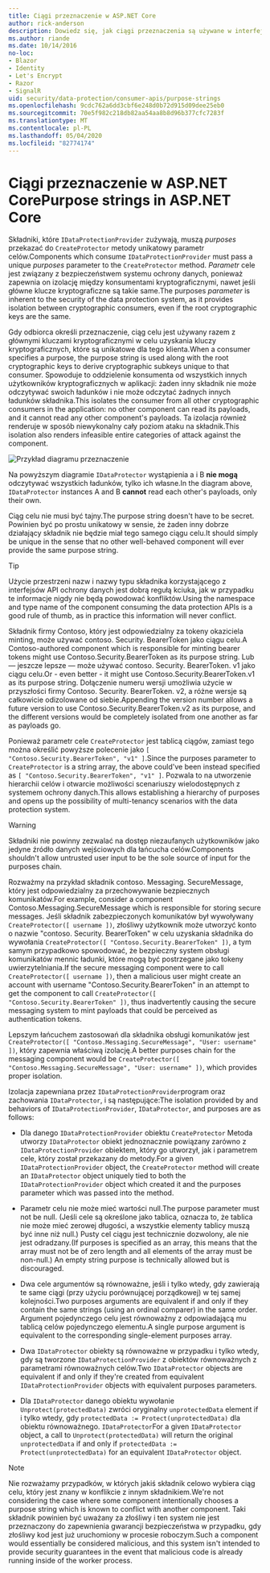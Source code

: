```yaml
---
title: Ciągi przeznaczenie w ASP.NET Core
author: rick-anderson
description: Dowiedz się, jak ciągi przeznaczenia są używane w interfejsach API ochrony danych ASP.NET Core.
ms.author: riande
ms.date: 10/14/2016
no-loc:
- Blazor
- Identity
- Let's Encrypt
- Razor
- SignalR
uid: security/data-protection/consumer-apis/purpose-strings
ms.openlocfilehash: 9cdc762a6dd3cbf6e248d0b72d915d09dee25eb0
ms.sourcegitcommit: 70e5f982c218db82aa54aa8b8d96b377cfc7283f
ms.translationtype: MT
ms.contentlocale: pl-PL
ms.lasthandoff: 05/04/2020
ms.locfileid: "82774174"
---
```

# <a name="purpose-strings-in-aspnet-core"></a><span data-ttu-id="4fd64-103">Ciągi przeznaczenie w ASP.NET Core</span><span class="sxs-lookup"><span data-stu-id="4fd64-103">Purpose strings in ASP.NET Core</span></span>

<a name="data-protection-consumer-apis-purposes"></a>

<span data-ttu-id="4fd64-104">Składniki, które `IDataProtectionProvider` zużywają, muszą *purposes* przekazać do `CreateProtector` metody unikatowy parametr celów.</span><span class="sxs-lookup"><span data-stu-id="4fd64-104">Components which consume `IDataProtectionProvider` must pass a unique *purposes* parameter to the `CreateProtector` method.</span></span> <span data-ttu-id="4fd64-105">*Parametr* cele jest związany z bezpieczeństwem systemu ochrony danych, ponieważ zapewnia on izolację między konsumentami kryptograficznymi, nawet jeśli główne klucze kryptograficzne są takie same.</span><span class="sxs-lookup"><span data-stu-id="4fd64-105">The purposes *parameter* is inherent to the security of the data protection system, as it provides isolation between cryptographic consumers, even if the root cryptographic keys are the same.</span></span>

<span data-ttu-id="4fd64-106">Gdy odbiorca określi przeznaczenie, ciąg celu jest używany razem z głównymi kluczami kryptograficznymi w celu uzyskania kluczy kryptograficznych, które są unikatowe dla tego klienta.</span><span class="sxs-lookup"><span data-stu-id="4fd64-106">When a consumer specifies a purpose, the purpose string is used along with the root cryptographic keys to derive cryptographic subkeys unique to that consumer.</span></span> <span data-ttu-id="4fd64-107">Spowoduje to oddzielenie konsumenta od wszystkich innych użytkowników kryptograficznych w aplikacji: żaden inny składnik nie może odczytywać swoich ładunków i nie może odczytać żadnych innych ładunków składnika.</span><span class="sxs-lookup"><span data-stu-id="4fd64-107">This isolates the consumer from all other cryptographic consumers in the application: no other component can read its payloads, and it cannot read any other component's payloads.</span></span> <span data-ttu-id="4fd64-108">Ta izolacja również renderuje w sposób niewykonalny cały poziom ataku na składnik.</span><span class="sxs-lookup"><span data-stu-id="4fd64-108">This isolation also renders infeasible entire categories of attack against the component.</span></span>

![Przykład diagramu przeznaczenie](purpose-strings/_static/purposes.png)

<span data-ttu-id="4fd64-110">Na powyższym diagramie `IDataProtector` wystąpienia a i B **nie mogą** odczytywać wszystkich ładunków, tylko ich własne.</span><span class="sxs-lookup"><span data-stu-id="4fd64-110">In the diagram above, `IDataProtector` instances A and B **cannot** read each other's payloads, only their own.</span></span>

<span data-ttu-id="4fd64-111">Ciąg celu nie musi być tajny.</span><span class="sxs-lookup"><span data-stu-id="4fd64-111">The purpose string doesn't have to be secret.</span></span> <span data-ttu-id="4fd64-112">Powinien być po prostu unikatowy w sensie, że żaden inny dobrze działający składnik nie będzie miał tego samego ciągu celu.</span><span class="sxs-lookup"><span data-stu-id="4fd64-112">It should simply be unique in the sense that no other well-behaved component will ever provide the same purpose string.</span></span>

>[!TIP]
> <span data-ttu-id="4fd64-113">Użycie przestrzeni nazw i nazwy typu składnika korzystającego z interfejsów API ochrony danych jest dobrą regułą kciuka, jak w przypadku te informacje nigdy nie będą powodować konfliktów.</span><span class="sxs-lookup"><span data-stu-id="4fd64-113">Using the namespace and type name of the component consuming the data protection APIs is a good rule of thumb, as in practice this information will never conflict.</span></span>
>
><span data-ttu-id="4fd64-114">Składnik firmy Contoso, który jest odpowiedzialny za tokeny okaziciela minting, może używać contoso. Security. BearerToken jako ciągu celu.</span><span class="sxs-lookup"><span data-stu-id="4fd64-114">A Contoso-authored component which is responsible for minting bearer tokens might use Contoso.Security.BearerToken as its purpose string.</span></span> <span data-ttu-id="4fd64-115">Lub — jeszcze lepsze — może używać contoso. Security. BearerToken. v1 jako ciągu celu.</span><span class="sxs-lookup"><span data-stu-id="4fd64-115">Or - even better - it might use Contoso.Security.BearerToken.v1 as its purpose string.</span></span> <span data-ttu-id="4fd64-116">Dołączenie numeru wersji umożliwia użycie w przyszłości firmy Contoso. Security. BearerToken. v2, a różne wersje są całkowicie odizolowane od siebie.</span><span class="sxs-lookup"><span data-stu-id="4fd64-116">Appending the version number allows a future version to use Contoso.Security.BearerToken.v2 as its purpose, and the different versions would be completely isolated from one another as far as payloads go.</span></span>

<span data-ttu-id="4fd64-117">Ponieważ parametr cele `CreateProtector` jest tablicą ciągów, zamiast tego można określić powyższe polecenie jako `[ "Contoso.Security.BearerToken", "v1" ]`.</span><span class="sxs-lookup"><span data-stu-id="4fd64-117">Since the purposes parameter to `CreateProtector` is a string array, the above could've been instead specified as `[ "Contoso.Security.BearerToken", "v1" ]`.</span></span> <span data-ttu-id="4fd64-118">Pozwala to na utworzenie hierarchii celów i otwarcie możliwości scenariuszy wielodostępnych z systemem ochrony danych.</span><span class="sxs-lookup"><span data-stu-id="4fd64-118">This allows establishing a hierarchy of purposes and opens up the possibility of multi-tenancy scenarios with the data protection system.</span></span>

<a name="data-protection-contoso-purpose"></a>

>[!WARNING]
> <span data-ttu-id="4fd64-119">Składniki nie powinny zezwalać na dostęp niezaufanych użytkowników jako jedyne źródło danych wejściowych dla łańcucha celów.</span><span class="sxs-lookup"><span data-stu-id="4fd64-119">Components shouldn't allow untrusted user input to be the sole source of input for the purposes chain.</span></span>
>
><span data-ttu-id="4fd64-120">Rozważmy na przykład składnik contoso. Messaging. SecureMessage, który jest odpowiedzialny za przechowywanie bezpiecznych komunikatów.</span><span class="sxs-lookup"><span data-stu-id="4fd64-120">For example, consider a component Contoso.Messaging.SecureMessage which is responsible for storing secure messages.</span></span> <span data-ttu-id="4fd64-121">Jeśli składnik zabezpieczonych komunikatów był wywoływany `CreateProtector([ username ])`, złośliwy użytkownik może utworzyć konto o nazwie "contoso. Security. BearerToken" w celu uzyskania składnika do wywołania `CreateProtector([ "Contoso.Security.BearerToken" ])`, a tym samym przypadkowo spowodować, że bezpieczny system obsługi komunikatów mennic ładunki, które mogą być postrzegane jako tokeny uwierzytelniania.</span><span class="sxs-lookup"><span data-stu-id="4fd64-121">If the secure messaging component were to call `CreateProtector([ username ])`, then a malicious user might create an account with username "Contoso.Security.BearerToken" in an attempt to get the component to call `CreateProtector([ "Contoso.Security.BearerToken" ])`, thus inadvertently causing the secure messaging system to mint payloads that could be perceived as authentication tokens.</span></span>
>
><span data-ttu-id="4fd64-122">Lepszym łańcuchem zastosowań dla składnika obsługi komunikatów jest `CreateProtector([ "Contoso.Messaging.SecureMessage", "User: username" ])`, który zapewnia właściwą izolację.</span><span class="sxs-lookup"><span data-stu-id="4fd64-122">A better purposes chain for the messaging component would be `CreateProtector([ "Contoso.Messaging.SecureMessage", "User: username" ])`, which provides proper isolation.</span></span>

<span data-ttu-id="4fd64-123">Izolacja zapewniana przez `IDataProtectionProvider`program oraz zachowania `IDataProtector`, i są następujące:</span><span class="sxs-lookup"><span data-stu-id="4fd64-123">The isolation provided by and behaviors of `IDataProtectionProvider`, `IDataProtector`, and purposes are as follows:</span></span>

* <span data-ttu-id="4fd64-124">Dla danego `IDataProtectionProvider` obiektu `CreateProtector` Metoda utworzy `IDataProtector` obiekt jednoznacznie powiązany zarówno z `IDataProtectionProvider` obiektem, który go utworzył, jak i parametrem cele, który został przekazany do metody.</span><span class="sxs-lookup"><span data-stu-id="4fd64-124">For a given `IDataProtectionProvider` object, the `CreateProtector` method will create an `IDataProtector` object uniquely tied to both the `IDataProtectionProvider` object which created it and the purposes parameter which was passed into the method.</span></span>

* <span data-ttu-id="4fd64-125">Parametr celu nie może mieć wartości null.</span><span class="sxs-lookup"><span data-stu-id="4fd64-125">The purpose parameter must not be null.</span></span> <span data-ttu-id="4fd64-126">(Jeśli cele są określone jako tablica, oznacza to, że tablica nie może mieć zerowej długości, a wszystkie elementy tablicy muszą być inne niż null.) Pusty cel ciągu jest technicznie dozwolony, ale nie jest odradzany.</span><span class="sxs-lookup"><span data-stu-id="4fd64-126">(If purposes is specified as an array, this means that the array must not be of zero length and all elements of the array must be non-null.) An empty string purpose is technically allowed but is discouraged.</span></span>

* <span data-ttu-id="4fd64-127">Dwa cele argumentów są równoważne, jeśli i tylko wtedy, gdy zawierają te same ciągi (przy użyciu porównującej porządkowej) w tej samej kolejności.</span><span class="sxs-lookup"><span data-stu-id="4fd64-127">Two purposes arguments are equivalent if and only if they contain the same strings (using an ordinal comparer) in the same order.</span></span> <span data-ttu-id="4fd64-128">Argument pojedynczego celu jest równoważny z odpowiadającą mu tablicą celów pojedynczego elementu.</span><span class="sxs-lookup"><span data-stu-id="4fd64-128">A single purpose argument is equivalent to the corresponding single-element purposes array.</span></span>

* <span data-ttu-id="4fd64-129">Dwa `IDataProtector` obiekty są równoważne w przypadku i tylko wtedy, gdy są tworzone `IDataProtectionProvider` z obiektów równoważnych z parametrami równoważnych celów.</span><span class="sxs-lookup"><span data-stu-id="4fd64-129">Two `IDataProtector` objects are equivalent if and only if they're created from equivalent `IDataProtectionProvider` objects with equivalent purposes parameters.</span></span>

* <span data-ttu-id="4fd64-130">Dla `IDataProtector` danego obiektu wywołanie `Unprotect(protectedData)` zwróci oryginalny `unprotectedData` element if i tylko wtedy, gdy `protectedData := Protect(unprotectedData)` dla obiektu równoważnego. `IDataProtector`</span><span class="sxs-lookup"><span data-stu-id="4fd64-130">For a given `IDataProtector` object, a call to `Unprotect(protectedData)` will return the original `unprotectedData` if and only if `protectedData := Protect(unprotectedData)` for an equivalent `IDataProtector` object.</span></span>

> [!NOTE]
> <span data-ttu-id="4fd64-131">Nie rozważamy przypadków, w których jakiś składnik celowo wybiera ciąg celu, który jest znany w konflikcie z innym składnikiem.</span><span class="sxs-lookup"><span data-stu-id="4fd64-131">We're not considering the case where some component intentionally chooses a purpose string which is known to conflict with another component.</span></span> <span data-ttu-id="4fd64-132">Taki składnik powinien być uważany za złośliwy i ten system nie jest przeznaczony do zapewnienia gwarancji bezpieczeństwa w przypadku, gdy złośliwy kod jest już uruchomiony w procesie roboczym.</span><span class="sxs-lookup"><span data-stu-id="4fd64-132">Such a component would essentially be considered malicious, and this system isn't intended to provide security guarantees in the event that malicious code is already running inside of the worker process.</span></span>

